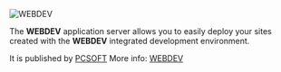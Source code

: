![WEBDEV](https://www.windev.com/img/visual/webdev-application-server.png)


The **WEBDEV** application server allows you to easily deploy your sites created with the **WEBDEV** integrated development environment.

It is published by [PCSOFT](http://www.pcsoft.com)
More info: [WEBDEV](http://windev.com/webdev/index.html)